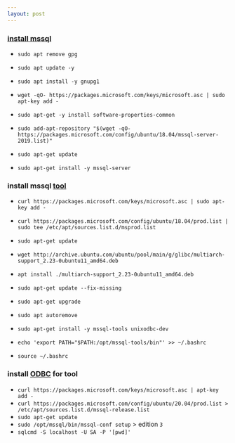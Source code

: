 ```yaml
---
layout: post
---
```

### [install mssql](https://docs.microsoft.com/en-us/sql/linux/quickstart-install-connect-ubuntu?view=sql-server-ver15)
- `sudo apt remove gpg`
- `sudo apt update -y`
- `sudo apt install -y gnupg1`
- `wget -qO- https://packages.microsoft.com/keys/microsoft.asc | sudo apt-key add -`

- `sudo apt-get -y install software-properties-common`
- `sudo add-apt-repository "$(wget -qO- https://packages.microsoft.com/config/ubuntu/18.04/mssql-server-2019.list)"`

- `sudo apt-get update`
- `sudo apt-get install -y mssql-server`


### install mssql [tool](https://docs.microsoft.com/en-us/sql/linux/quickstart-install-connect-ubuntu?view=sql-server-ver15)
- `curl https://packages.microsoft.com/keys/microsoft.asc | sudo apt-key add -`
- `curl https://packages.microsoft.com/config/ubuntu/18.04/prod.list | sudo tee /etc/apt/sources.list.d/msprod.list`
- `sudo apt-get update`


- `wget http://archive.ubuntu.com/ubuntu/pool/main/g/glibc/multiarch-support_2.23-0ubuntu11_amd64.deb`
- `apt install ./multiarch-support_2.23-0ubuntu11_amd64.deb`
- `sudo apt-get update --fix-missing`
- `sudo apt-get upgrade`
- `sudo apt autoremove`
- `sudo apt-get install -y mssql-tools unixodbc-dev`
- `echo 'export PATH="$PATH:/opt/mssql-tools/bin"' >> ~/.bashrc`
- `source ~/.bashrc`


### install [ODBC](https://docs.microsoft.com/en-us/sql/connect/odbc/linux-mac/installing-the-microsoft-odbc-driver-for-sql-server?view=sql-server-ver15) for tool
- `curl https://packages.microsoft.com/keys/microsoft.asc | apt-key add -`
- `curl https://packages.microsoft.com/config/ubuntu/20.04/prod.list > /etc/apt/sources.list.d/mssql-release.list`
- `sudo apt-get update`
- `sudo /opt/mssql/bin/mssql-conf setup` > edition `3`
- `sqlcmd -S localhost -U SA -P '[pwd]'`